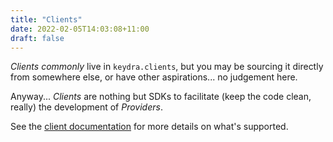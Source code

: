 ```yaml
---
title: "Clients"
date: 2022-02-05T14:03:08+11:00
draft: false
---
```


*Clients* _commonly_ live in `keydra.clients`, but you may be sourcing it
directly from somewhere else, or have other aspirations... no judgement here.

Anyway... *Clients* are nothing but SDKs to facilitate (keep the code clean,
really) the development of *Providers*.

See the [client documentation](clients) for more details on what's supported.
